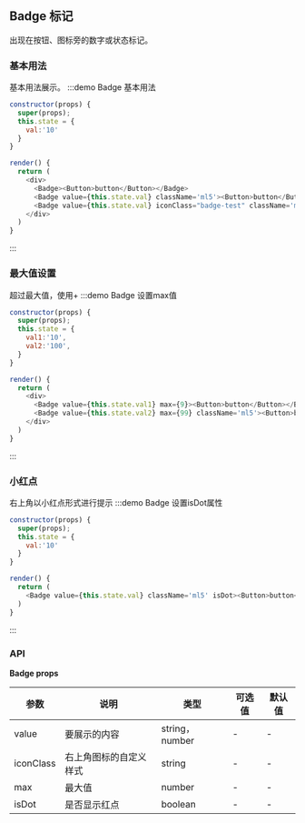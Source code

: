 ## Badge 标记

出现在按钮、图标旁的数字或状态标记。


### 基本用法
基本用法展示。
:::demo Badge 基本用法
```js
constructor(props) {
  super(props);
  this.state = {
    val:'10'
  }
}

render() {
  return (
    <div>
      <Badge><Button>button</Button></Badge>
      <Badge value={this.state.val} className='ml5'><Button>button</Button></Badge>
      <Badge value={this.state.val} iconClass="badge-test" className='ml5'><Button>button</Button></Badge>
    </div>
  )
}
```
:::


### 最大值设置
超过最大值，使用+
:::demo Badge 设置max值
```js
constructor(props) {
  super(props);
  this.state = {
    val1:'10',
    val2:'100',
  }
}

render() {
  return (
    <div>
      <Badge value={this.state.val1} max={9}><Button>button</Button></Badge>
      <Badge value={this.state.val2} max={99} className='ml5'><Button>button</Button></Badge>
    </div>
  )
}
```
:::


### 小红点
右上角以小红点形式进行提示
:::demo Badge 设置isDot属性
```js
constructor(props) {
  super(props);
  this.state = {
    val:'10'
  }
}

render() {
  return (
    <Badge value={this.state.val} className='ml5' isDot><Button>button</Button></Badge>
  )
}

```
:::


### API

**Badge props**

| 参数      | 说明          | 类型      | 可选值                           | 默认值  |
|---------- |-------------- |---------- |--------------------------------  |-------- |
| value | 要展示的内容 | string，number | - | - |
| iconClass | 右上角图标的自定义样式 | string | - | - |
| max | 最大值 | number | - | - |
| isDot | 是否显示红点 | boolean | - | - |


